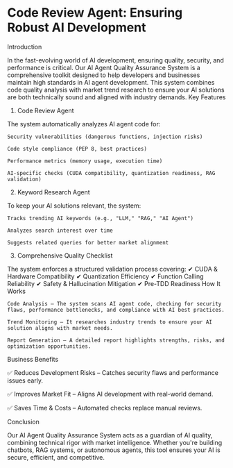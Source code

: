 # Code Review Agent: Ensuring Robust AI Development

Introduction

In the fast-evolving world of AI development, ensuring quality, security, and performance is critical. Our AI Agent Quality Assurance System is a comprehensive toolkit designed to help developers and businesses maintain high standards in AI agent development. This system combines code quality analysis with market trend research to ensure your AI solutions are both technically sound and aligned with industry demands.
Key Features
1. Code Review Agent

The system automatically analyzes AI agent code for:

    Security vulnerabilities (dangerous functions, injection risks)

    Code style compliance (PEP 8, best practices)

    Performance metrics (memory usage, execution time)

    AI-specific checks (CUDA compatibility, quantization readiness, RAG validation)

2. Keyword Research Agent

To keep your AI solutions relevant, the system:

    Tracks trending AI keywords (e.g., "LLM," "RAG," "AI Agent")

    Analyzes search interest over time

    Suggests related queries for better market alignment

3. Comprehensive Quality Checklist

The system enforces a structured validation process covering:
✔ CUDA & Hardware Compatibility
✔ Quantization Efficiency
✔ Function Calling Reliability
✔ Safety & Hallucination Mitigation
✔ Pre-TDD Readiness
How It Works

    Code Analysis – The system scans AI agent code, checking for security flaws, performance bottlenecks, and compliance with AI best practices.

    Trend Monitoring – It researches industry trends to ensure your AI solution aligns with market needs.

    Report Generation – A detailed report highlights strengths, risks, and optimization opportunities.

Business Benefits

✅ Reduces Development Risks – Catches security flaws and performance issues early.

✅ Improves Market Fit – Aligns AI development with real-world demand.

✅ Saves Time & Costs – Automated checks replace manual reviews.

Conclusion

Our AI Agent Quality Assurance System acts as a guardian of AI quality, combining technical rigor with market intelligence. Whether you're building chatbots, RAG systems, or autonomous agents, this tool ensures your AI is secure, efficient, and competitive.
